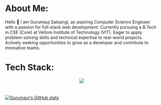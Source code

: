 <h1>About Me: </h1>

Hello 👋 I am Gurumauj Satsangi, an aspiring Computer Science Engineer with a passion for full-stack web development. Currently pursuing a B.Tech in CSE (Core) at Vellore Institute of Technology (VIT). Eager to apply problem-solving skills and technical expertise to real-world projects. Actively seeking opportunities to grow as a developer and contribute to innovative teams.

<h1>Tech Stack:</h1>
<p align="center">
  <a href="https://skillicons.dev">
    <img src="https://skillicons.dev/icons?i=nodejs,html,mongodb,supabase,express" />
  </a>
</p>
          

<h1></h1>

[![Gurumauj's GitHub stats](https://github-readme-stats.vercel.app/api?username=GurumaujSatsangi)](https://github.com/GurumaujSatsangi/github-readme-stats)
